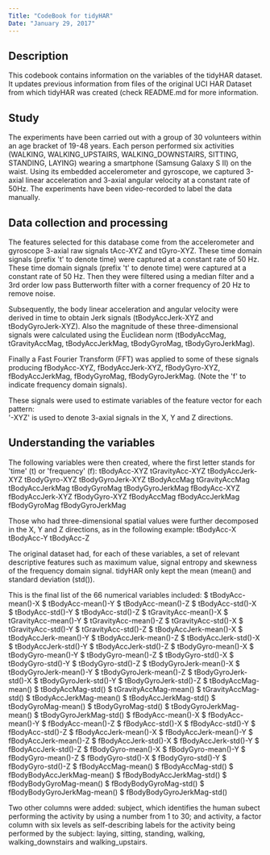 ```yaml
---
Title: "CodeBook for tidyHAR"
Date: "January 29, 2017"
---
```


## Description
This codebook contains information on the variables of the tidyHAR dataset. It updates previous information from files of the original UCI HAR Dataset from which tidyHAR was created (check README.md for more information.

## Study
The experiments have been carried out with a group of 30 volunteers within an age bracket of 19-48 years. Each person performed six activities (WALKING, WALKING_UPSTAIRS, WALKING_DOWNSTAIRS, SITTING, STANDING, LAYING) wearing a smartphone (Samsung Galaxy S II) on the waist. Using its embedded accelerometer and gyroscope, we captured 3-axial linear acceleration and 3-axial angular velocity at a constant rate of 50Hz. The experiments have been video-recorded to label the data manually.

## Data collection and processing
The features selected for this database come from the accelerometer and gyroscope 3-axial raw signals tAcc-XYZ and tGyro-XYZ. These time domain signals (prefix 't' to denote time) were captured at a constant rate of 50 Hz. These time domain signals (prefix 't' to denote time) were captured at a constant rate of 50 Hz. Then they were filtered using a median filter and a 3rd order low pass Butterworth filter with a corner frequency of 20 Hz to remove noise. 

Subsequently, the body linear acceleration and angular velocity were derived in time to obtain Jerk signals (tBodyAccJerk-XYZ and tBodyGyroJerk-XYZ). Also the magnitude of these three-dimensional signals were calculated using the Euclidean norm (tBodyAccMag, tGravityAccMag, tBodyAccJerkMag, tBodyGyroMag, tBodyGyroJerkMag). 

Finally a Fast Fourier Transform (FFT) was applied to some of these signals producing fBodyAcc-XYZ, fBodyAccJerk-XYZ, fBodyGyro-XYZ, fBodyAccJerkMag, fBodyGyroMag, fBodyGyroJerkMag. (Note the 'f' to indicate frequency domain signals). 

These signals were used to estimate variables of the feature vector for each pattern:  
'-XYZ' is used to denote 3-axial signals in the X, Y and Z directions.

## Understanding the variables

The following variables were then created, where the first letter stands for 'time' (t) or 'frequency' (f):
tBodyAcc-XYZ
tGravityAcc-XYZ
tBodyAccJerk-XYZ
tBodyGyro-XYZ
tBodyGyroJerk-XYZ
tBodyAccMag
tGravityAccMag
tBodyAccJerkMag
tBodyGyroMag
tBodyGyroJerkMag
fBodyAcc-XYZ
fBodyAccJerk-XYZ
fBodyGyro-XYZ
fBodyAccMag
fBodyAccJerkMag
fBodyGyroMag
fBodyGyroJerkMag

Those who had three-dimensional spatial values were further decomposed in the X, Y and Z directions, as in the following example:
tBodyAcc-X
tBodyAcc-Y
tBodyAcc-Z

The original dataset had, for each of these variables, a set of relevant descriptive features such as maximum value, signal entropy and skewness of the frequency domain signal. tidyHAR only kept the mean (mean() and standard deviation (std()). 

This is the final list of the 66 numerical variables included:
$ tBodyAcc-mean()-X
$ tBodyAcc-mean()-Y
$ tBodyAcc-mean()-Z
$ tBodyAcc-std()-X
$ tBodyAcc-std()-Y
$ tBodyAcc-std()-Z
$ tGravityAcc-mean()-X
$ tGravityAcc-mean()-Y
$ tGravityAcc-mean()-Z
$ tGravityAcc-std()-X
$ tGravityAcc-std()-Y
$ tGravityAcc-std()-Z
$ tBodyAccJerk-mean()-X
$ tBodyAccJerk-mean()-Y
$ tBodyAccJerk-mean()-Z
$ tBodyAccJerk-std()-X
$ tBodyAccJerk-std()-Y
$ tBodyAccJerk-std()-Z
$ tBodyGyro-mean()-X
$ tBodyGyro-mean()-Y
$ tBodyGyro-mean()-Z
$ tBodyGyro-std()-X
$ tBodyGyro-std()-Y
$ tBodyGyro-std()-Z
$ tBodyGyroJerk-mean()-X
$ tBodyGyroJerk-mean()-Y
$ tBodyGyroJerk-mean()-Z
$ tBodyGyroJerk-std()-X
$ tBodyGyroJerk-std()-Y
$ tBodyGyroJerk-std()-Z
$ tBodyAccMag-mean()
$ tBodyAccMag-std()
$ tGravityAccMag-mean()
$ tGravityAccMag-std()
$ tBodyAccJerkMag-mean()
$ tBodyAccJerkMag-std()
$ tBodyGyroMag-mean()
$ tBodyGyroMag-std()
$ tBodyGyroJerkMag-mean()
$ tBodyGyroJerkMag-std()
$ fBodyAcc-mean()-X
$ fBodyAcc-mean()-Y
$ fBodyAcc-mean()-Z
$ fBodyAcc-std()-X
$ fBodyAcc-std()-Y
$ fBodyAcc-std()-Z
$ fBodyAccJerk-mean()-X
$ fBodyAccJerk-mean()-Y
$ fBodyAccJerk-mean()-Z
$ fBodyAccJerk-std()-X
$ fBodyAccJerk-std()-Y
$ fBodyAccJerk-std()-Z
$ fBodyGyro-mean()-X
$ fBodyGyro-mean()-Y
$ fBodyGyro-mean()-Z
$ fBodyGyro-std()-X
$ fBodyGyro-std()-Y
$ fBodyGyro-std()-Z
$ fBodyAccMag-mean()
$ fBodyAccMag-std()
$ fBodyBodyAccJerkMag-mean()
$ fBodyBodyAccJerkMag-std()
$ fBodyBodyGyroMag-mean()
$ fBodyBodyGyroMag-std()
$ fBodyBodyGyroJerkMag-mean()
$ fBodyBodyGyroJerkMag-std()



Two other columns were added: subject, which identifies the human subect performing the activity by using a number from 1 to 30; and activity, a factor column with six levels as self-describing labels for the activity being performed by the subject: laying, sitting, standing, walking, walking_downstairs and walking_upstairs.




